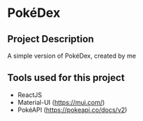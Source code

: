# PokéDex

## Project Description

A simple version of PokéDex, created by me

## Tools used for this project

- ReactJS
- Material-UI (https://mui.com/)
- PokéAPI (https://pokeapi.co/docs/v2)
